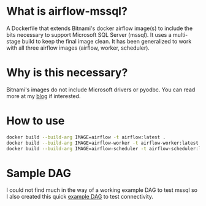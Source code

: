 # What is airflow-mssql?
A Dockerfile that extends Bitnami's docker airflow image(s) to include the bits necessary to support Microsoft SQL Server (mssql). It uses a multi-stage build to keep the final image clean. It has been generalized to work with all three airflow images (airflow, worker, scheduler).

# Why is this necessary? 
Bitnami's images do not include Microsoft drivers or pyodbc. You can read more at my [blog](https://www.shawnmcgough.com/airflow-connect-to-sql-server-mssql) if interested.

# How to use
```bash
docker build --build-arg IMAGE=airflow -t airflow:latest .
docker build --build-arg IMAGE=airflow-worker -t airflow-worker:latest .
docker build --build-arg IMAGE=airflow-scheduler -t airflow-scheduler:latest .
```

# Sample DAG
I could not find much in the way of a working example DAG to test mssql so I also created this quick [example DAG](https://github.com/ShawnMcGough/airflow-mssql/blob/master/mssql_example_dag.py) to test connectivity. 
